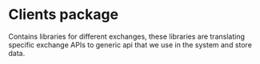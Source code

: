 # Clients package

Contains libraries for different exchanges, these libraries are translating specific exchange APIs
to generic api that we use in the system and store data.
